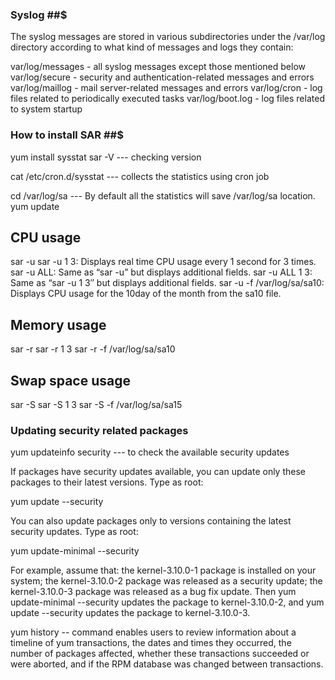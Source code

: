 ### Syslog ##$
The syslog messages are stored in various subdirectories under the /var/log directory
according to what kind of messages and logs they contain:

var/log/messages - all syslog messages except those mentioned below
var/log/secure - security and authentication-related messages and errors
var/log/maillog - mail server-related messages and errors
var/log/cron - log files related to periodically executed tasks
var/log/boot.log - log files related to system startup

### How to install SAR ##$

yum install sysstat
sar -V --- checking version

cat /etc/cron.d/sysstat --- collects the statistics using cron job

cd /var/log/sa --- By default all the statistics will save /var/log/sa location.
yum update

## CPU usage ##
sar -u
sar -u 1 3: Displays real time CPU usage every 1 second for 3 times.
sar -u ALL: Same as “sar -u” but displays additional fields.
sar -u ALL 1 3: Same as “sar -u 1 3″ but displays additional fields.
sar -u -f /var/log/sa/sa10: Displays CPU usage for the 10day of the month from the sa10 file.

## Memory usage ## 

sar -r
sar -r 1 3
sar -r -f /var/log/sa/sa10

## Swap space usage ##
sar -S
sar -S 1 3
sar -S -f /var/log/sa/sa15

### Updating security related packages ###

yum updateinfo security --- to check the available security updates

If packages have security updates available, you can update only these packages to their latest versions.
Type as root:

yum update --security

You can also update packages only to versions containing the latest security updates.
Type as root:

yum update-minimal --security

For example, assume that:
the kernel-3.10.0-1 package is installed on your system;
the kernel-3.10.0-2 package was released as a security update;
the kernel-3.10.0-3 package was released as a bug fix update.
Then yum update-minimal --security updates the package to kernel-3.10.0-2, 
and yum update --security updates the package to kernel-3.10.0-3.

yum history -- command enables users to review information about a timeline of yum transactions, 
the dates and times they occurred, the number of packages affected, 
whether these transactions succeeded or were aborted, and if the RPM database was changed between transactions. 
